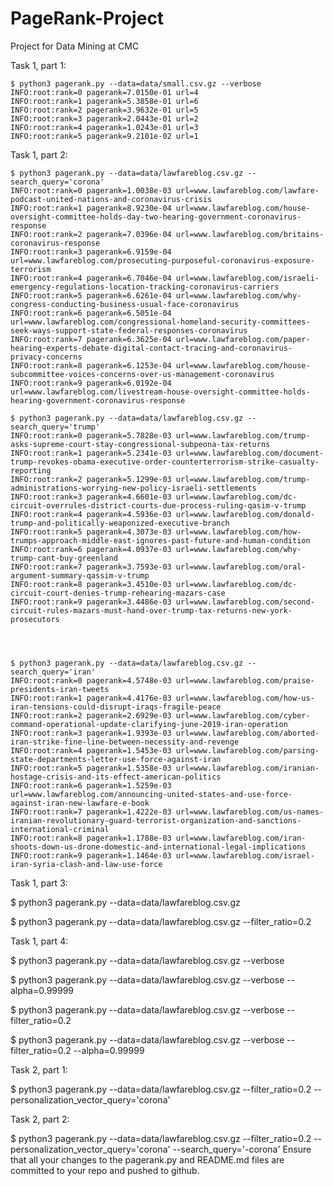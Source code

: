 # PageRank-Project
Project for Data Mining at CMC

Task 1, part 1:
```
$ python3 pagerank.py --data=data/small.csv.gz --verbose
INFO:root:rank=0 pagerank=7.0150e-01 url=4
INFO:root:rank=1 pagerank=5.3858e-01 url=6
INFO:root:rank=2 pagerank=3.9632e-01 url=5
INFO:root:rank=3 pagerank=2.0443e-01 url=2
INFO:root:rank=4 pagerank=1.0243e-01 url=3
INFO:root:rank=5 pagerank=9.2101e-02 url=1
```

Task 1, part 2:
```
$ python3 pagerank.py --data=data/lawfareblog.csv.gz --search_query='corona'
INFO:root:rank=0 pagerank=1.0038e-03 url=www.lawfareblog.com/lawfare-podcast-united-nations-and-coronavirus-crisis
INFO:root:rank=1 pagerank=8.9230e-04 url=www.lawfareblog.com/house-oversight-committee-holds-day-two-hearing-government-coronavirus-response
INFO:root:rank=2 pagerank=7.0396e-04 url=www.lawfareblog.com/britains-coronavirus-response
INFO:root:rank=3 pagerank=6.9159e-04 url=www.lawfareblog.com/prosecuting-purposeful-coronavirus-exposure-terrorism
INFO:root:rank=4 pagerank=6.7046e-04 url=www.lawfareblog.com/israeli-emergency-regulations-location-tracking-coronavirus-carriers
INFO:root:rank=5 pagerank=6.6261e-04 url=www.lawfareblog.com/why-congress-conducting-business-usual-face-coronavirus
INFO:root:rank=6 pagerank=6.5051e-04 url=www.lawfareblog.com/congressional-homeland-security-committees-seek-ways-support-state-federal-responses-coronavirus
INFO:root:rank=7 pagerank=6.3625e-04 url=www.lawfareblog.com/paper-hearing-experts-debate-digital-contact-tracing-and-coronavirus-privacy-concerns
INFO:root:rank=8 pagerank=6.1253e-04 url=www.lawfareblog.com/house-subcommittee-voices-concerns-over-us-management-coronavirus
INFO:root:rank=9 pagerank=6.0192e-04 url=www.lawfareblog.com/livestream-house-oversight-committee-holds-hearing-government-coronavirus-response

$ python3 pagerank.py --data=data/lawfareblog.csv.gz --search_query='trump'
INFO:root:rank=0 pagerank=5.7828e-03 url=www.lawfareblog.com/trump-asks-supreme-court-stay-congressional-subpeona-tax-returns
INFO:root:rank=1 pagerank=5.2341e-03 url=www.lawfareblog.com/document-trump-revokes-obama-executive-order-counterterrorism-strike-casualty-reporting
INFO:root:rank=2 pagerank=5.1299e-03 url=www.lawfareblog.com/trump-administrations-worrying-new-policy-israeli-settlements
INFO:root:rank=3 pagerank=4.6601e-03 url=www.lawfareblog.com/dc-circuit-overrules-district-courts-due-process-ruling-qasim-v-trump
INFO:root:rank=4 pagerank=4.5936e-03 url=www.lawfareblog.com/donald-trump-and-politically-weaponized-executive-branch
INFO:root:rank=5 pagerank=4.3073e-03 url=www.lawfareblog.com/how-trumps-approach-middle-east-ignores-past-future-and-human-condition
INFO:root:rank=6 pagerank=4.0937e-03 url=www.lawfareblog.com/why-trump-cant-buy-greenland
INFO:root:rank=7 pagerank=3.7593e-03 url=www.lawfareblog.com/oral-argument-summary-qassim-v-trump
INFO:root:rank=8 pagerank=3.4510e-03 url=www.lawfareblog.com/dc-circuit-court-denies-trump-rehearing-mazars-case
INFO:root:rank=9 pagerank=3.4486e-03 url=www.lawfareblog.com/second-circuit-rules-mazars-must-hand-over-trump-tax-returns-new-york-prosecutors




$ python3 pagerank.py --data=data/lawfareblog.csv.gz --search_query='iran'
INFO:root:rank=0 pagerank=4.5748e-03 url=www.lawfareblog.com/praise-presidents-iran-tweets
INFO:root:rank=1 pagerank=4.4176e-03 url=www.lawfareblog.com/how-us-iran-tensions-could-disrupt-iraqs-fragile-peace
INFO:root:rank=2 pagerank=2.6929e-03 url=www.lawfareblog.com/cyber-command-operational-update-clarifying-june-2019-iran-operation
INFO:root:rank=3 pagerank=1.9393e-03 url=www.lawfareblog.com/aborted-iran-strike-fine-line-between-necessity-and-revenge
INFO:root:rank=4 pagerank=1.5453e-03 url=www.lawfareblog.com/parsing-state-departments-letter-use-force-against-iran
INFO:root:rank=5 pagerank=1.5358e-03 url=www.lawfareblog.com/iranian-hostage-crisis-and-its-effect-american-politics
INFO:root:rank=6 pagerank=1.5259e-03 url=www.lawfareblog.com/announcing-united-states-and-use-force-against-iran-new-lawfare-e-book
INFO:root:rank=7 pagerank=1.4222e-03 url=www.lawfareblog.com/us-names-iranian-revolutionary-guard-terrorist-organization-and-sanctions-international-criminal
INFO:root:rank=8 pagerank=1.1788e-03 url=www.lawfareblog.com/iran-shoots-down-us-drone-domestic-and-international-legal-implications
INFO:root:rank=9 pagerank=1.1464e-03 url=www.lawfareblog.com/israel-iran-syria-clash-and-law-use-force
```

Task 1, part 3:

$ python3 pagerank.py --data=data/lawfareblog.csv.gz



$ python3 pagerank.py --data=data/lawfareblog.csv.gz --filter_ratio=0.2



Task 1, part 4:

$ python3 pagerank.py --data=data/lawfareblog.csv.gz --verbose 



$ python3 pagerank.py --data=data/lawfareblog.csv.gz --verbose --alpha=0.99999



$ python3 pagerank.py --data=data/lawfareblog.csv.gz --verbose --filter_ratio=0.2



$ python3 pagerank.py --data=data/lawfareblog.csv.gz --verbose --filter_ratio=0.2 --alpha=0.99999

Task 2, part 1:

$ python3 pagerank.py --data=data/lawfareblog.csv.gz --filter_ratio=0.2 --personalization_vector_query='corona'

Task 2, part 2:

$ python3 pagerank.py --data=data/lawfareblog.csv.gz --filter_ratio=0.2 --personalization_vector_query='corona' --search_query='-corona'
Ensure that all your changes to the pagerank.py and README.md files are committed to your repo and pushed to github.
